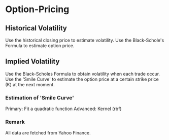# Option-Pricing

## Historical Volatility
Use the historical closing price to estimate volatility.
Use the Black-Schole's Formula to estimate option price.

## Implied Volatility
Use the Black-Scholes Formula to obtain volatility when each trade occur.
Use the 'Smile Curve' to estimate the option price at a certain strike price (K) at the next moment.

### Estimation of 'Smile Curve'
Primary: Fit a quadratic function
Advanced: Kernel (rbf)

### Remark
All data are fetched from Yahoo Finance.
